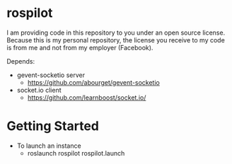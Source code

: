 rospilot
========
I am providing code in this repository to you under an open source license.
Because this is my personal repository, the license you receive to my code is
from me and not from my employer (Facebook).

Depends:
* gevent-socketio server
  * https://github.com/abourget/gevent-socketio
* socket.io client
  * https://github.com/learnboost/socket.io/

Getting Started
===============
* To launch an instance
  * roslaunch rospilot rospilot.launch
